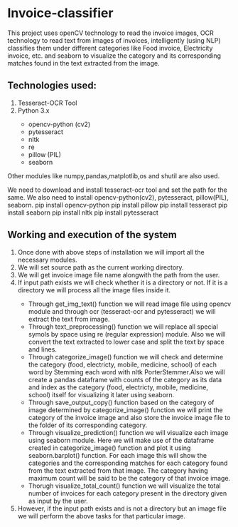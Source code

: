 # Invoice-classifier

This project uses openCV technology to read the invoice images, OCR technology to read text from images of invoices, intelligently (using NLP) classifies them under different categories like Food invoice, Electricity invoice, etc. and seaborn to visualize the category and its corresponding matches found in the text extracted from the image.

## Technologies used:
<ol>
  <li> Tesseract-OCR Tool </li>
  <li> Python 3.x </li>
  <ul>
    <li> opencv-python (cv2) </li>
    <li> pytesseract </li>
    <li> nltk </li>
    <li> re </li>
    <li> pillow (PIL) </li>
    <li> seaborn </li>
  </ul>
</ol>
Other modules like numpy,pandas,matplotlib,os and shutil are also used.

We need to download and install tesseract-ocr tool and set the path for the same.
We also need to install opencv-python(cv2), pytesseract,  pillow(PIL), seaborn.
pip install opencv-python
pip install pillow
pip install tesseract
pip install seaborn
pip install nltk
pip install pytesseract

## Working and execution of the system
<ol>
  <li> Once done with above steps of installation we will import all the necessary modules. </li>
  <li> We will set source path as the current working directory. </li>
  <li> We will get invoice image file name alongwith the path from the user. </li>
  <li> If input path exists we will check whether it is a directory or not. If it is a directory we will process all the image files inside it. </li>
  <ul>
    <li> Through get_img_text() function we will read image file using opencv module and through ocr (tesseract-ocr and pytesseract) we will extract the text from image. </li>
    <li> Through text_preprocessing() function we will replace all special symols by space using re (regular expression) module. Also we will convert the text extracted to lower case and split the text by space and lines. </li>
    <li> Through categorize_image() function we will check and determine the category (food, electricty, mobile, medicine, school) of each word by Stemming each word with nltk PorterStemmer.Also we will create a pandas dataframe with counts of the category as its data and index as the category (food, electricty, mobile, medicine, school) itself for visualizing it later using seaborn. </li>
    <li> Through save_output_copy() function based on the category of image determined by categorize_image() function we will print the category of the invoice image and also store the invoice image file to the folder of its corresponding category. </li>
    <li> Through visualize_prediction() function we will visualize each image using seaborn module. Here we will make use of the dataframe created in categorize_image() function and plot it using seaborn.barplot() function. For each image this will show the categories and the corresponding matches for each category found from the text extracted from that image. The category having maximum count will be said to be the category of that invoice image. </li>
    <li> Thorugh visualize_total_count() function we will visualize the total number of invoices for each category present in the directory given as input by the user. </li>
  </ul>
 <li> However, if the input path exists and is not a directory but an image file we will perform the above tasks for that particular image. </li>
</ol>
